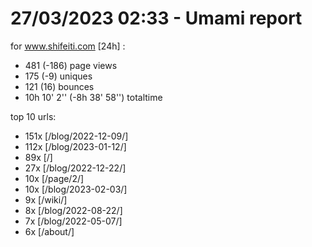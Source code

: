 # 27/03/2023 02:33 - Umami report
for www.shifeiti.com [24h] :

 - 481 (-186) page views
 - 175 (-9) uniques
 - 121 (16) bounces
 - 10h 10' 2'' (-8h 38' 58'') totaltime


top 10 urls:
 - 151x [/blog/2022-12-09/]
 - 112x [/blog/2023-01-12/]
 - 89x [/]
 - 27x [/blog/2022-12-22/]
 - 10x [/page/2/]
 - 10x [/blog/2023-02-03/]
 - 9x [/wiki/]
 - 8x [/blog/2022-08-22/]
 - 7x [/blog/2022-05-07/]
 - 6x [/about/]


